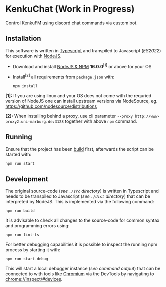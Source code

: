 # KenkuChat (Work in Progress)
Control KenkuFM using discord chat commands via custom bot.

## Installation ##

This software is written in [Typescript](https://www.typescriptlang.org) and transpiled to Javascript (*ES2022*) for execution with [NodeJS](https://nodejs.org).

* Download and install [NodeJS & NPM](https://nodejs.org) **16.0.0**<sup>\[1\]</sup> or above for your OS
* Install<sup>\[2\]</sup> all requirements from `package.json` with:

  ```bash
  npm install
  ```

**\[1\]:** If you are using linux and your OS does not come with the requried version of NodeJS one can install upstream versions via NodeSource, eg.
<https://github.com/nodesource/distributions>

**\[2\]:** When installing behind a proxy, use cli parameter `--proxy http://www-proxy2.uni-marburg.de:3128` together with above `npm` command.

## Running ##

Ensure that the project has been [build](#development) first,
afterwards the script can be started with:

```bash
npm run start
```

## Development ##

The original source-code (*see `./src` directory*) is written in Typescript and needs to be transpiled to Javascript
(*see `./dist` directory*) that can be interpreted by NodeJS. This is implemented via the following command:

```bash
npm run build
```

It is advisable to check all changes to the source-code for common syntax and programming errors using:

```bash
npm run lint-ts
```

For better debugging capabilities it is possible to inspect the running npm process by starting it with:

```bash
npm run start-debug
```

This will start a local debugger instance (*see command output*) that can be connected to with tools
like [Chromium](https://www.chromium.org/Home) via the DevTools by navigating to <chrome://inspect/#devices>.
